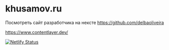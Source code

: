 khusamov.ru
===========


Посмотреть сайт разработчика на нексте
https://github.com/delbaoliveira

https://www.contentlayer.dev/

[![Netlify Status](https://api.netlify.com/api/v1/badges/832fb3f8-6cc5-434a-a3ea-16c0b1dbef1f/deploy-status)](https://app.netlify.com/sites/ephemeral-profiterole-186ab8/deploys)

